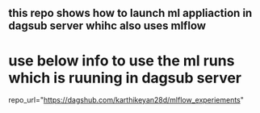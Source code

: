 ## this repo shows how to launch ml appliaction in dagsub server whihc also uses mlflow

# use below info to use the ml runs which is ruuning in dagsub server

repo_url="https://dagshub.com/karthikeyan28d/mlflow_experiements"